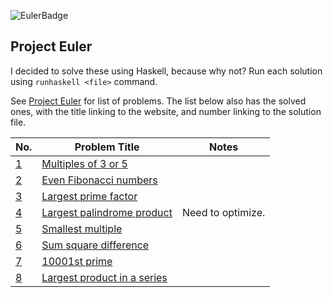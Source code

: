 ![EulerBadge](https://projecteuler.net/profile/erhant.png)

## Project Euler

I decided to solve these using Haskell, because why not? Run each solution using `runhaskell <file>` command.

See [Project Euler](https://projecteuler.net/) for list of problems. The list below also has the solved ones, with the title linking to the website, and number linking to the solution file.

| No.          | Problem Title                                                     | Notes             |
| ------------ | ----------------------------------------------------------------- | ----------------- |
| [1](./P1.hs) | [Multiples of 3 or 5](https://projecteuler.net/problem=1)         |                   |
| [2](./P2.hs) | [Even Fibonacci numbers](https://projecteuler.net/problem=2)      |                   |
| [3](./P3.hs) | [Largest prime factor](https://projecteuler.net/problem=3)        |                   |
| [4](./P4.hs) | [Largest palindrome product](https://projecteuler.net/problem=4)  | Need to optimize. |
| [5](./P5.hs) | [Smallest multiple](https://projecteuler.net/problem=5)           |                   |
| [6](./P6.hs) | [Sum square difference](https://projecteuler.net/problem=6)       |                   |
| [7](./P7.hs) | [10001st prime](https://projecteuler.net/problem=7)               |                   |
| [8](./P8.hs) | [Largest product in a series](https://projecteuler.net/problem=8) |                   |
